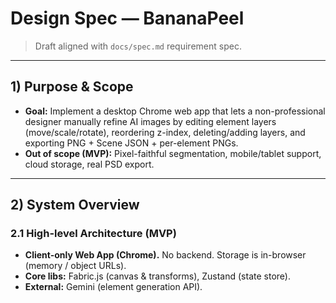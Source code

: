 # Design Spec — BananaPeel

> Draft aligned with `docs/spec.md` requirement spec.

---

## 1) Purpose & Scope
- **Goal:** Implement a desktop Chrome web app that lets a non-professional designer manually refine AI images by editing element layers (move/scale/rotate), reordering z-index, deleting/adding layers, and exporting PNG + Scene JSON + per-element PNGs.
- **Out of scope (MVP):** Pixel-faithful segmentation, mobile/tablet support, cloud storage, real PSD export.

---

## 2) System Overview

### 2.1 High-level Architecture (MVP)
- **Client-only Web App (Chrome).** No backend. Storage is in-browser (memory / object URLs).
- **Core libs:** Fabric.js (canvas & transforms), Zustand (state store).
- **External:** Gemini (element generation API).
